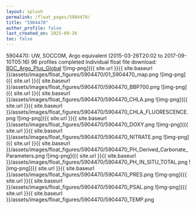 ```yaml
---
layout: splash
permalink: /float_pages/5904470/
title: "5904470"
author_profile: false
last_created_on: 2025-09-26
toc: false
---
```

 
5904470: UW, SOCCOM, Argo equivalent (2015-03-26T20:02 to 2017-09-10T05:16)
96 profiles completed
Individual float file download: [BGC_Argo_Plus_Global](https://ftp.soest.hawaii.edu/bgc_argo_plus/Individual_Floats/outliers_removed/5904470_Sprof_processed.nc)
![img-png]({{ site.url }}{{ site.baseurl }}/assets/images/float_figures/5904470/01_5904470_map.png
![img-png]({{ site.url }}{{ site.baseurl }}/assets/images/float_figures/5904470/5904470_BBP700.png
![img-png]({{ site.url }}{{ site.baseurl }}/assets/images/float_figures/5904470/5904470_CHLA.png
![img-png]({{ site.url }}{{ site.baseurl }}/assets/images/float_figures/5904470/5904470_CHLA_FLUORESCENCE.png
![img-png]({{ site.url }}{{ site.baseurl }}/assets/images/float_figures/5904470/5904470_DOXY.png
![img-png]({{ site.url }}{{ site.baseurl }}/assets/images/float_figures/5904470/5904470_NITRATE.png
![img-png]({{ site.url }}{{ site.baseurl }}/assets/images/float_figures/5904470/5904470_PH_Derived_Carbonate_Parameters.png
![img-png]({{ site.url }}{{ site.baseurl }}/assets/images/float_figures/5904470/5904470_PH_IN_SITU_TOTAL.png
![img-png]({{ site.url }}{{ site.baseurl }}/assets/images/float_figures/5904470/5904470_PRES.png
![img-png]({{ site.url }}{{ site.baseurl }}/assets/images/float_figures/5904470/5904470_PSAL.png
![img-png]({{ site.url }}{{ site.baseurl }}/assets/images/float_figures/5904470/5904470_TEMP.png

